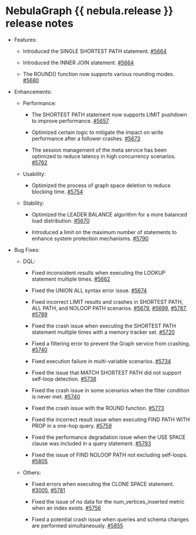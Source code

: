 # NebulaGraph {{ nebula.release }} release notes


- Features:

  - Introduced the SINGLE SHORTEST PATH statement. [#5664](https://github.com/vesoft-inc/nebula/pull/5664)

  - Introduced the INNER JOIN statement. [#5664](https://github.com/vesoft-inc/nebula/pull/5664)

  - The ROUND() function now supports various rounding modes. [#5680](https://github.com/vesoft-inc/nebula/pull/5680)

- Enhancements:

  - Performance:

    - The SHORTEST PATH statement now supports LIMIT pushdown to improve performance. [#5657](https://github.com/vesoft-inc/nebula/pull/5657)

    - Optimized certain logic to mitigate the impact on write performance after a follower crashes. [#5673](https://github.com/vesoft-inc/nebula/pull/5673)

    - The session management of the meta service has been optimized to reduce latency in high concurrency scenarios. [#5762](https://github.com/vesoft-inc/nebula/pull/5762)

  - Usability:

    - Optimized the process of graph space deletion to reduce blocking time. [#5754](https://github.com/vesoft-inc/nebula/pull/5754)

  - Stability:

    - Optimized the LEADER BALANCE algorithm for a more balanced load distribution. [#5670](https://github.com/vesoft-inc/nebula/pull/5670)

    - Introduced a limit on the maximum number of statements to enhance system protection mechanisms. [#5790](https://github.com/vesoft-inc/nebula/pull/5790)

- Bug Fixes:

  - DQL:

    - Fixed inconsistent results when executing the LOOKUP statement multiple times. [#5662](https://github.com/vesoft-inc/nebula/pull/5662)

    - Fixed the UNION ALL syntax error issue. [#5674](https://github.com/vesoft-inc/nebula/pull/5674)

    - Fixed incorrect LIMIT results and crashes in SHORTEST PATH, ALL PATH, and NOLOOP PATH scenarios. [#5679](https://github.com/vesoft-inc/nebula/pull/5787), [#5699](https://github.com/vesoft-inc/nebula/pull/5699), [#5787](https://github.com/vesoft-inc/nebula/pull/5787), [#5789](https://github.com/vesoft-inc/nebula/pull/5789)

    - Fixed the crash issue when executing the SHORTEST PATH statement multiple times with a memory tracker set. [#5720](https://github.com/vesoft-inc/nebula/pull/5720)

    - Fixed a filtering error to prevent the Graph service from crashing. [#5740](https://github.com/vesoft-inc/nebula/pull/5740)

    - Fixed execution failure in multi-variable scenarios. [#5734](https://github.com/vesoft-inc/nebula/pull/5734)

    - Fixed the issue that MATCH SHORTEST PATH did not support self-loop detection. [#5738](https://github.com/vesoft-inc/nebula/pull/5738)

    - Fixed the crash issue in some scenarios when the filter condition is never met. [#5740](https://github.com/vesoft-inc/nebula/pull/5740)

    - Fixed the crash issue with the ROUND function. [#5773](https://github.com/vesoft-inc/nebula/pull/5773)

    - Fixed the incorrect result issue when executing FIND PATH WITH PROP in a one-hop query. [#5759](https://github.com/vesoft-inc/nebula/pull/5759)

    - Fixed the performance degradation issue when the USE SPACE clause was included in a query statement. [#5793](https://github.com/vesoft-inc/nebula/pull/5793)

    - Fixed the issue of FIND NOLOOP PATH not excluding self-loops. [#5805](https://github.com/vesoft-inc/nebula/pull/5805)

  - Others:

    - Fixed errors when executing the CLONE SPACE statement. [#3005](https://github.com/vesoft-inc/nebula/pull/3005), [#5781](https://github.com/vesoft-inc/nebula/pull/5781)

    - Fixed the issue of no data for the num_vertices_inserted metric when an index exists. [#5756](https://github.com/vesoft-inc/nebula/pull/5756)

    - Fixed a potential crash issue when queries and schema changes are performed simultaneously. [#5855](https://github.com/vesoft-inc/nebula/pull/5855)